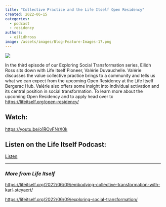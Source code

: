 ```yaml
---
title: "Collective Practice and the Life Itself Open Residency"
created: 2022-06-15
categories: 
  - podcast
  - residency
authors: 
  - eilidhross
image: /assets/images/Blog-Feature-Images-17.png
---
```


![](/assets/images/Blog-Feature-Images-17-1024x576.png)

In the third episode of our Exploring Social Transformation series, Eilidh Ross sits down with Life Itself Pioneer, Valérie Duvauchelle. Valérie discusses the value collective practice brings to a community and tells us what we can expect from the upcoming Open Residency at the Life Itself Bergerac Hub. Valérie also offers some insight into individual activation and its central position in social transformation. To learn more about the upcoming Open Residency and to apply head over to https://lifeitself.org/open-residency/

## Watch:

https://youtu.be/o1ROvFNrX0k

## Listen on the Life Itself Podcast:

[Listen](https://anchor.fm/life-itself/episodes/Collective-Practice-and-the-Life-Itself-Open-Residency-with-Valerie-Duvauchelle-e1juolv)

* * *

### _More from Life Itself_

https://lifeitself.org/2022/06/09/embodying-collective-transformation-with-karl-steyaert/

https://lifeitself.org/2022/06/09/exploring-social-transformation/
